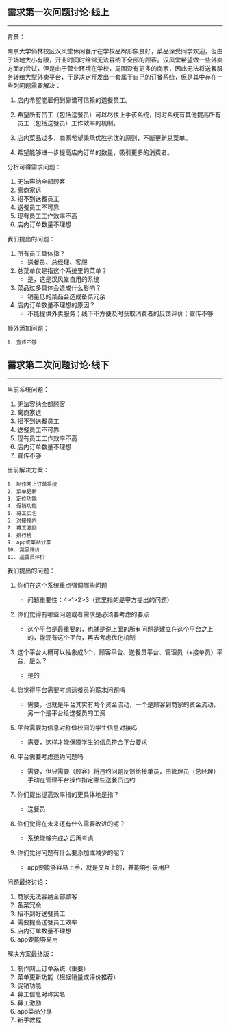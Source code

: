 <h2>需求第一次问题讨论·线上</h2>

----

背景：

南京大学仙林校区汉风堂休闲餐厅在学校品牌形象良好，菜品深受同学欢迎，但由于场地大小有限，开业时间时经常无法容纳下全部的顾客。汉风堂希望做一些外卖方面的尝试，但是由于营业环境在学校，周围没有更多的商家，因此无法将送餐服务转给大型外卖平台，于是决定开发出一套属于自己的订餐系统，但是其中存在一些列问题需要解决：

1. 店内希望能雇佣到靠谱可信赖的送餐员工。

2. 希望所有员工（包括送餐员）可以尽快上手该系统，同时系统有其他提高所有员工（包括送餐员）工作效率的机制。

3. 店内菜品过多，商家希望秉承优胜劣汰的原则，不断更新总菜单。

4. 希望能够进一步提高店内订单的数量，吸引更多的消费者。

分析可得需求问题：

1. 无法容纳全部顾客
2. 离商家远
3. 招不到送餐员工
4. 送餐员工不可靠
5. 现有员工工作效率不高
6. 店内订单数量不理想

我们提出的问题：

1. 所有员工具体指？
   - 送餐员、总经理、客服
2. 总菜单仅是指这个系统里的菜单？
   - 是，这是汉风堂自用的系统
3. 菜品过多具体会造成什么影响？
   - 销量低的菜品会造成备菜冗余
4. 店内订单数量不理想的原因？
   - 不能提供外卖服务；线下不方便及时获取消费者的反馈评价；宣传不够

额外添加问题：

 	1. 宣传不够



<h2>需求第二次问题讨论·线下</h2>

----

当前系统问题：

1. 无法容纳全部顾客
2. 离商家远
3. 招不到送餐员工
4. 送餐员工不可靠
5. 现有员工工作效率不高
6. 店内订单数量不理想
7. 宣传不够

当前解决方案：

 	1. 制作网上订单系统
 	2. 菜单更新
 	3. 定位功能
 	4. 促销功能
 	5. 募工实名
 	6. 对接校内
 	7. 募工激励
 	8. 排行榜
 	9. app或菜品分享
 	10. 菜品评价
 	11. 送餐员评价

我们提出的问题：

1. 你们在这个系统重点强调哪些问题
   - 问题重要性：4>1>2>3（这里指的是甲方提出的问题）
2. 你们觉得有哪些问题或者需求是必须要考虑的要点
   - 这个平台是最重要的，也就是说上面的所有问题是建立在这个平台之上的，能现有这个平台，再去考虑优化机制
3. 这个平台大概可以抽象成3个，顾客平台、送餐员平台、管理员（+接单员）平台，是么？
   - 是的
4. 您觉得平台需要考虑送餐员的薪水问题吗
   - 需要，也就是平台其实有两个资金流动，一个是顾客到商家的资金流动，另一个是平台给送餐员的工资

5. 平台需要为信息对称做校园的学生信息对接吗
   - 需要，这样才能保障学生的信息符合平台要求
6. 平台需要考虑违约问题吗
   - 需要，但只需要（顾客）将违约问题反馈给接单员，由管理员（总经理）手动在管理平台操作指定哪些送餐员违约
7. 你们提出提高效率指的更具体地是指？
   - 送餐员
8. 你们觉得在未来还有什么需要改进的呢？
   - 系统能够完成之后再考虑
9. 你们觉得问题有什么要添加或减少的呢？
   - app要能够容易上手，就是交互上的，并能够引导用户

问题最终讨论：

1. 商家无法容纳全部顾客
2. 备菜冗余
3. 招不到好送餐员工
4. 需要提高送餐员工效率
5. 店内订单数量不理想
6. app要能够易用

解决方案最终版：

1. 制作网上订单系统（重要）
2. 菜单更新功能（根据销量或评价推荐）
3. 促销功能
4. 募工信息对称实名
5. 募工激励
6. app菜品分享
7. 新手教程
